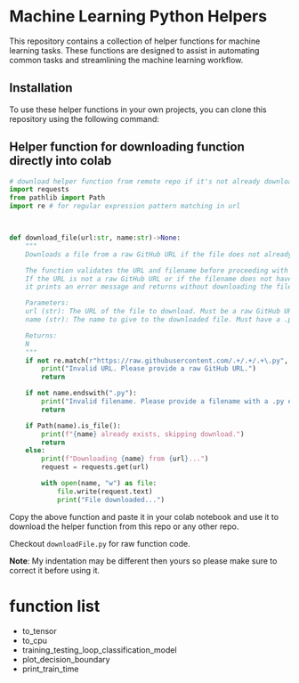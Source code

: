 # Machine Learning Python Helpers

This repository contains a collection of helper functions for machine learning tasks. These functions are designed to assist in automating common tasks and streamlining the machine learning workflow.

## Installation

To use these helper functions in your own projects, you can clone this repository using the following command:

## Helper function for downloading function directly into colab

```py
# download helper function from remote repo if it's not already downloaded
import requests
from pathlib import Path
import re # for regular expression pattern matching in url



def download_file(url:str, name:str)->None:
    """
    Downloads a file from a raw GitHub URL if the file does not already exist.

    The function validates the URL and filename before proceeding with the download.
    If the URL is not a raw GitHub URL or if the filename does not have a .py extension,
    it prints an error message and returns without downloading the file.

    Parameters:
    url (str): The URL of the file to download. Must be a raw GitHub URL.
    name (str): The name to give to the downloaded file. Must have a .py extension.

    Returns:
    N
    """
    if not re.match(r"https://raw.githubusercontent.com/.+/.+/.+\.py", url):
        print("Invalid URL. Please provide a raw GitHub URL.")
        return

    if not name.endswith(".py"):
        print("Invalid filename. Please provide a filename with a .py extension.")
        return

    if Path(name).is_file():
        print(f"{name} already exists, skipping download.")
        return
    else:
        print(f"Downloading {name} from {url}...")
        request = requests.get(url)

        with open(name, "w") as file:
            file.write(request.text)
            print("File downloaded...")

```

Copy the above function and paste it in your colab notebook and use it to download the helper function from this repo or any other repo.

Checkout `downloadFile.py` for raw function code.

**Note**: My indentation may be different then yours so please make sure to correct it before using it.

# function list

- to_tensor
- to_cpu
- training_testing_loop_classification_model
- plot_decision_boundary
- print_train_time
